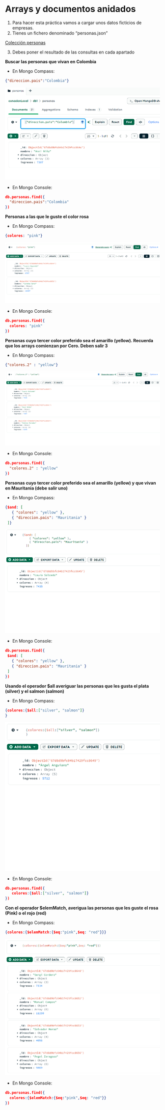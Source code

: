 # Arrays y documentos anidados

1. Para hacer esta práctica vamos a cargar unos datos ficticios de empresas.
2. Tienes un fichero denominado “personas.json”

[Colección personas](/mongodb/data/personas.json)

3. Debes poner el resultado de las consultas en cada apartado

**Buscar las personas que vivan en Colombia**

- En Mongo Compass:
 ``` json
 {"direccion.pais":"Colombia"}
```
![Resultado](/img/img-practica4/i1.png)


- En Mongo Console:
 ```json
 db.personas.find({
   "direccion.pais":"Colombia"
})
 ```


**Personas a las que le guste el color rosa**

- En Mongo Compass:
 ``` json
{colores: "pink"}
```
![Resultado](/img/img-practica4/i2.png)


- En Mongo Console:
 ```json
 db.personas.find({
   colores: "pink"
})
 ```

**Personas cuyo tercer color preferido sea el amarillo (yellow). Recuerda que los arrays comienzan por Cero. Deben salir 3**

- En Mongo Compass:
 ``` json
{"colores.2" : "yellow"}
```
![Resultado](/img/img-practica4/i3.png)


- En Mongo Console:
 ```json
 db.personas.find({
   "colores.2" : "yellow"
})
 ```

**Personas cuyo tercer color preferido sea el amarillo (yellow) y que vivan en Mauritania (debe salir uno)**

- En Mongo Compass:
 ``` json
{$and: [
    { "colores": "yellow" },
    { "direccion.pais": "Mauritania" }
  ]}
```
![Resultado](/img/img-practica4/i4.png)

- En Mongo Console:
 ```json
db.personas.find({
  $and: [
    { "colores": "yellow" },
    { "direccion.pais": "Mauritania" }
  ]
})
 ```

**Usando el operador $all averiguar las personas que les gusta el plata (silver) y el salmon (salmon)**

- En Mongo Compass:
 ``` json
{colores:{$all:["silver", "salmon"]}
}
```
![Resultado](/img/img-practica4/i5.png)

- En Mongo Console:
 ```json
db.personas.find({
    colores:{$all:["silver", "salmon"]}
})
 ```

**Con el operador $elemMatch, averigua las personas que les guste el rosa (Pink) o el rojo (red)**

- En Mongo Compass:
```json
{colores:{$elemMatch:{$eq:"pink",$eq: "red"}}}
```
![Resultado](/img/img-practica4/i6.png)

- En Mongo Console:
 ```json
 db.personas.find({
   colores:{$elemMatch:{$eq:"pink",$eq: "red"}}
})
 ```

